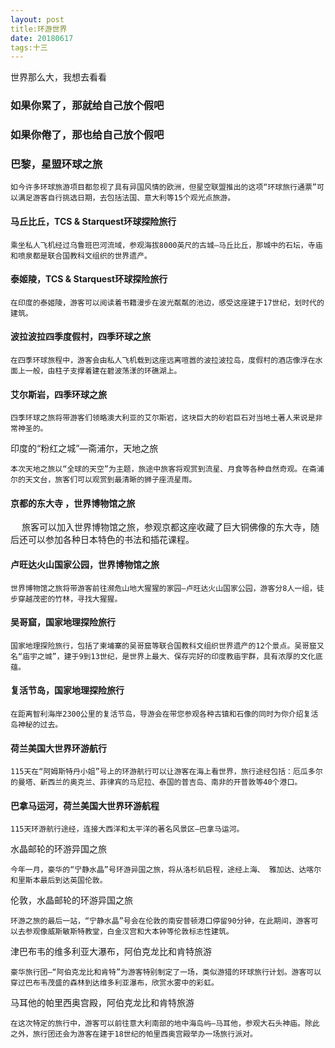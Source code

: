 ```yaml
---
layout: post
title:环游世界
date: 20180617
tags:十三   
---
```



世界那么大，我想去看看

### 如果你累了，那就给自己放个假吧
### 如果你倦了，那也给自己放个假吧


### 巴黎，星盟环球之旅

    如今许多环球旅游项目都忽视了具有异国风情的欧洲，但星空联盟推出的这项“环球旅行通票”可以满足游客自行挑选日期，去包括法国、意大利等15个观光点旅游。

#### 马丘比丘，TCS & Starquest环球探险旅行



    乘坐私人飞机经过乌鲁班巴河流域，参观海拔8000英尺的古城—马丘比丘，那城中的石坛，寺庙和喷泉都是联合国教科文组织的世界遗产。
#### 泰姬陵，TCS & Starquest环球探险旅行

    在印度的泰姬陵，游客可以阅读着书籍漫步在波光粼粼的池边，感受这座建于17世纪，划时代的建筑。

#### 波拉波拉四季度假村，四季环球之旅

    在四季环球旅程中，游客会由私人飞机载到这座远离喧嚣的波拉波拉岛，度假村的酒店像浮在水面上一般，由柱子支撑着建在碧波荡漾的环礁湖上。
#### 艾尔斯岩，四季环球之旅

    四季环球之旅将带游客们领略澳大利亚的艾尔斯岩，这块巨大的砂岩巨石对当地土著人来说是非常神圣的。

印度的“粉红之城”—斋浦尔，天地之旅

    本次天地之旅以“全球的天空”为主题，旅途中旅客将观赏到流星、月食等各种自然奇观。在斋浦尔的天文台，旅客们可以观赏到最清晰的狮子座流星雨。

#### 京都的东大寺 ，世界博物馆之旅

　  旅客可以加入世界博物馆之旅，参观京都这座收藏了巨大铜佛像的东大寺，随后还可以参加各种日本特色的书法和插花课程。
#### 卢旺达火山国家公园，世界博物馆之旅

    世界博物馆之旅将带游客前往濒危山地大猩猩的家园—卢旺达火山国家公园，游客分8人一组，徒步穿越茂密的竹林，寻找大猩猩。
#### 吴哥窟，国家地理探险旅行

    国家地理探险旅行，包括了柬埔寨的吴哥窟等联合国教科文组织世界遗产的12个景点。吴哥窟又名“庙宇之城”，建于9到13世纪，是世界上最大、保存完好的印度教庙宇群，具有浓厚的文化底蕴。

#### 复活节岛，国家地理探险旅行

    在距离智利海岸2300公里的复活节岛，导游会在带您参观各种古镇和石像的同时为你介绍复活岛神秘的过去。
#### 荷兰美国大世界环游航行

    115天在“阿姆斯特丹小姐”号上的环游航行可以让游客在海上看世界，旅行途经包括：厄瓜多尔的曼塔、新西兰的奥克兰、菲律宾的马尼拉、泰国的普吉岛、南非的开普敦等40个港口。

#### 巴拿马运河，荷兰美国大世界环游航程

    115天环游航行途经，连接大西洋和太平洋的著名风景区—巴拿马运河。

水晶邮轮的环游异国之旅

    今年一月，豪华的“宁静水晶”号环游异国之旅，将从洛杉矶启程，途经上海、 雅加达、达喀尔和里斯本最后到达英国伦敦。
伦敦，水晶邮轮的环游异国之旅

    环游之旅的最后一站，“宁静水晶”号会在伦敦的南安普顿港口停留90分钟，在此期间，游客可以去参观像威斯敏斯特教堂，白金汉宫和大本钟等伦敦标志性建筑。

津巴布韦的维多利亚大瀑布，阿伯克龙比和肯特旅游

    豪华旅行团—“阿伯克龙比和肯特”为游客特别制定了一场，类似游猎的环球旅行计划。游客可以穿过巴布韦茂盛的森林到达维多利亚瀑布，欣赏水雾中的彩虹。

马耳他的帕里西奥宫殿，阿伯克龙比和肯特旅游

    在这次特定的旅行中，游客可以前往意大利南部的地中海岛屿—马耳他，参观大石头神庙。除此之外，旅行团还会为游客在建于18世纪的帕里西奥宫殿举办一场旅行派对。

　

